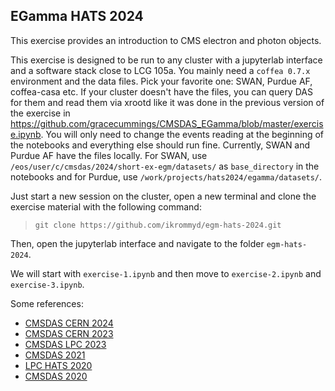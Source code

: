 EGamma HATS 2024
---------------
This exercise provides an introduction to CMS electron and photon objects.

This exercise is designed to be run to any cluster with a jupyterlab interface and a software stack close to LCG 105a. You mainly need a `coffea 0.7.x` environment and the data files. Pick your favorite one: SWAN, Purdue AF, coffea-casa etc.
If your cluster doesn't have the files, you can query DAS for them and read them via xrootd like it was done in the previous version of the exercise in https://github.com/gracecummings/CMSDAS_EGamma/blob/master/exercise.ipynb.
You will only need to change the events reading at the beginning of the notebooks and everything else should run fine.
Currently, SWAN and Purdue AF have the files locally. For SWAN, use `/eos/user/c/cmsdas/2024/short-ex-egm/datasets/` as `base_directory` in the notebooks and for Purdue, use `/work/projects/hats2024/egamma/datasets/`.

Just start a new session on the cluster, open a new terminal and clone the exercise material with the following command:

>`git clone https://github.com/ikrommyd/egm-hats-2024.git`

Then, open the jupyterlab interface and navigate to the folder `egm-hats-2024`.

We will start with `exercise-1.ipynb` and then move to `exercise-2.ipynb` and `exercise-3.ipynb`.

Some references:
 - [CMSDAS CERN 2024](https://indico.cern.ch/event/1388937/)
 - [CMSDAS CERN 2023](https://indico.cern.ch/event/1257234/)
 - [CMSDAS LPC 2023](https://twiki.cern.ch/twiki/bin/view/CMS/SWGuideCMSDataAnalysisSchoolLPC2023EGammaShortExercise)
 - [CMSDAS 2021](https://twiki.cern.ch/twiki/bin/view/CMS/SWGuideCMSDataAnalysisSchoolLPC2021EGammaExercise)
 - [LPC HATS 2020](https://twiki.cern.ch/twiki/bin/view/CMS/EGammaHATSatLPC2020)
 - [CMSDAS 2020](https://twiki.cern.ch/twiki/bin/view/CMS/SWGuideCMSDataAnalysisSchoolLPC2020EGammaExercise)
